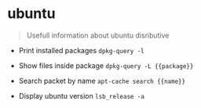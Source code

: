 # ubuntu

> Usefull information about ubuntu disributive

- Print installed packages
`dpkg-query -l`

- Show files inside package
`dpkg-query -L {{package}}`

- Search packet by name
`apt-cache search {{name}}`

- Display ubuntu version
`lsb_release -a`
